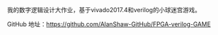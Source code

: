 我的数字逻辑设计大作业，基于vivado2017.4和verilog的小球迷宫游戏。

GitHub 地址：https://github.com/AlanShaw-GitHub/FPGA-verilog-GAME
